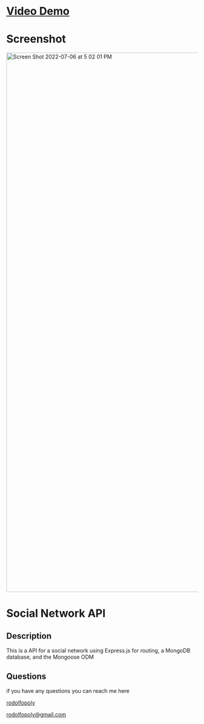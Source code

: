 # [Video Demo](https://drive.google.com/file/d/1JjgBmu_LhhupGCN50sOiZKOIO3hwOFPY/view)
  
  # Screenshot
<img width="1416" alt="Screen Shot 2022-07-06 at 5 02 01 PM" src="https://user-images.githubusercontent.com/98934009/177643365-de48adeb-f9f1-45d3-8349-fb3edb14fe3a.png">



  
  # Social Network API 
  
  ## Description
  
  This is a API for a social network using Express.js for routing, a MongoDB database, and the Mongoose ODM
  
  
  
  ## Questions
  if you have any questions you can reach me here

  [rodolfopoly](https://github.com/rodolfopoly)

  [rodolfopoly@gmail.com](mailto:rodolfopoly@gmail.com)
